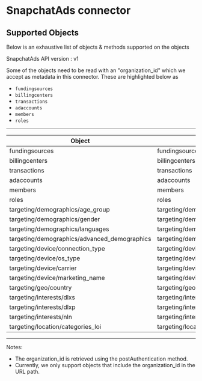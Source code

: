 # SnapchatAds connector


## Supported Objects 
Below is an exhaustive list of objects & methods supported on the objects

SnapchatAds API version : v1

Some of the objects need to be read with an "organization_id" which we accept as metadata in this connector.
These are highlighted below as
- `fundingsources`
- `billingcenters`
- `transactions`
- `adaccounts`
- `members`
- `roles`

---------------------------------------------------------------------------------------------------------
| Object                                       | Resource                                      | Method |
| ---------------------------------------------| ----------------------------------------------| ------ |
| fundingsources                               | fundingsources                                | read   |
| billingcenters                               | billingcenters                                | read   |
| transactions                                 | transactions                                  | read   |
| adaccounts                                   | adaccounts                                    | read   |
| members                                      | members                                       | read   |
| roles                                        | roles                                         | read   |
| targeting/demographics/age_group             | targeting/demographics/age_group              | read   |
| targeting/demographics/gender                | targeting/demographics/gender                 | read   |
| targeting/demographics/languages             | targeting/demographics/languages              | read   |
| targeting/demographics/advanced_demographics | targeting/demographics/advanced_demographics  | read   |
| targeting/device/connection_type             | targeting/device/connection_type              | read   |
| targeting/device/os_type                     | targeting/device/os_type                      | read   | 
| targeting/device/carrier                     | targeting/device/carrier                      | read   |
| targeting/device/marketing_name              | targeting/device/marketing_name               | read   |
| targeting/geo/country                        | targeting/geo/country                         | read   |
| targeting/interests/dlxs                     | targeting/interests/dlxs                      | read   |
| targeting/interests/dlxp                     | targeting/interests/dlxp                      | read   |
| targeting/interests/nln                      | targeting/interests/nln                       | read   |
| targeting/location/categories_loi            | targeting/location/categories_loi             | read   |
---------------------------------------------------------------------------------------------------------
 
Notes:
- The organization_id is retrieved using the postAuthentication method.
- Currently, we only support objects that include the organization_id in the URL path.


